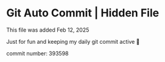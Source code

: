 # Git Auto Commit | Hidden File

This file was added Feb 12, 2025

Just for fun and keeping my daily git commit active 🤪

commit number: 393598
